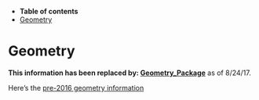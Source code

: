 -   **Table of contents**
-   [Geometry](#Geometry)

Geometry
======================

**This information has been replaced by: [Geometry_Package](Geometry_Package)** as of 8/24/17.

Here’s the [pre-2016 geometry information](Pre-2016_geometry_information)
